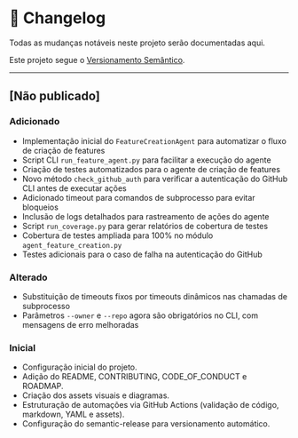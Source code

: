 # 📜 Changelog

Todas as mudanças notáveis neste projeto serão documentadas aqui.

Este projeto segue o [Versionamento Semântico](https://semver.org/lang/pt-BR/).

---

## [Não publicado]

### Adicionado
- Implementação inicial do `FeatureCreationAgent` para automatizar o fluxo de criação de features
- Script CLI `run_feature_agent.py` para facilitar a execução do agente
- Criação de testes automatizados para o agente de criação de features
- Novo método `check_github_auth` para verificar a autenticação do GitHub CLI antes de executar ações
- Adicionado timeout para comandos de subprocesso para evitar bloqueios
- Inclusão de logs detalhados para rastreamento de ações do agente
- Script `run_coverage.py` para gerar relatórios de cobertura de testes
- Cobertura de testes ampliada para 100% no módulo `agent_feature_creation.py`
- Testes adicionais para o caso de falha na autenticação do GitHub

### Alterado
- Substituição de timeouts fixos por timeouts dinâmicos nas chamadas de subprocesso
- Parâmetros `--owner` e `--repo` agora são obrigatórios no CLI, com mensagens de erro melhoradas

### Inicial
- Configuração inicial do projeto.
- Adição do README, CONTRIBUTING, CODE_OF_CONDUCT e ROADMAP.
- Criação dos assets visuais e diagramas.
- Estruturação de automações via GitHub Actions (validação de código, markdown, YAML e assets).
- Configuração do semantic-release para versionamento automático.
